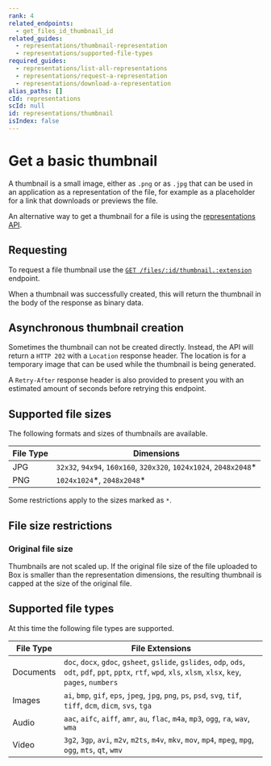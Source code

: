 ```yaml
---
rank: 4
related_endpoints:
  - get_files_id_thumbnail_id
related_guides:
  - representations/thumbnail-representation
  - representations/supported-file-types
required_guides:
  - representations/list-all-representations
  - representations/request-a-representation
  - representations/download-a-representation
alias_paths: []
cId: representations
scId: null
id: representations/thumbnail
isIndex: false
---
```


# Get a basic thumbnail

A thumbnail is a small image, either as `.png` or as `.jpg` that can be used in
an application as a representation of the file, for example as a placeholder for
a link that downloads or previews the file.

An alternative way to get a thumbnail for a file is using the
[representations API][thumb_representations].

## Requesting

To request a file thumbnail use the [`GET
/files/:id/thumbnail.:extension`][get_files_id_thumbnail_id]
endpoint.

<Samples id='get_files_id_thumbnail_id' >

</Samples>

When a thumbnail was successfully created, this will return the thumbnail
in the body of the response as binary data.

## Asynchronous thumbnail creation

Sometimes the thumbnail can not be created directly. Instead, the API will
return a `HTTP 202` with a `Location` response header. The location
is for a temporary image that can be used while the thumbnail is being
generated.

A `Retry-After` response header is also provided to present you with
an estimated amount of seconds before retrying this endpoint.

## Supported file sizes

The following formats and sizes of thumbnails are available.

<!-- markdownlint-disable line-length -->

| File Type | Dimensions                                                         |
| --------- | ------------------------------------------------------------------ |
| JPG       | `32x32`, `94x94`, `160x160`, `320x320`, `1024x1024`, `2048x2048`\* |
| PNG       | `1024x1024`\*, `2048x2048`\*                                       |

Some restrictions apply to the sizes marked as `*`.

<!-- markdownlint-enable line-length -->

## File size restrictions

### Original file size

Thumbnails are not scaled up. If the original file size of the file uploaded to
Box is smaller than the representation dimensions, the resulting thumbnail is
capped at the size of the original file.

## Supported file types

At this time the following file types are supported.

<!-- markdownlint-disable line-length -->

| File Type | File Extensions                                                                                                                                                 |
| --------- | --------------------------------------------------------------------------------------------------------------------------------------------------------------- |
| Documents | `doc`, `docx`, `gdoc`, `gsheet`, `gslide`, `gslides`, `odp`, `ods`, `odt`, `pdf`, `ppt`, `pptx`, `rtf`, `wpd`, `xls`, `xlsm`, `xlsx`, `key`, `pages`, `numbers` |
| Images    | `ai`, `bmp`, `gif`, `eps`, `jpeg`, `jpg`, `png`, `ps`, `psd`, `svg`, `tif`, `tiff`, `dcm`, `dicm`, `svs`, `tga`                                                 |
| Audio     | `aac`, `aifc`, `aiff`, `amr`, `au`, `flac`, `m4a`, `mp3`, `ogg`, `ra`, `wav`, `wma`                                                                             |
| Video     | `3g2`, `3gp`, `avi`, `m2v`, `m2ts`, `m4v`, `mkv`, `mov`, `mp4`, `mpeg`, `mpg`, `ogg`, `mts`, `qt`, `wmv`                                                        |

<!-- markdownlint-enable line-length -->

[get_files_id_thumbnail_id]: endpoint://get_files_id_thumbnail_id
[thumb_representations]: guide://representations/thumbnail-representations
